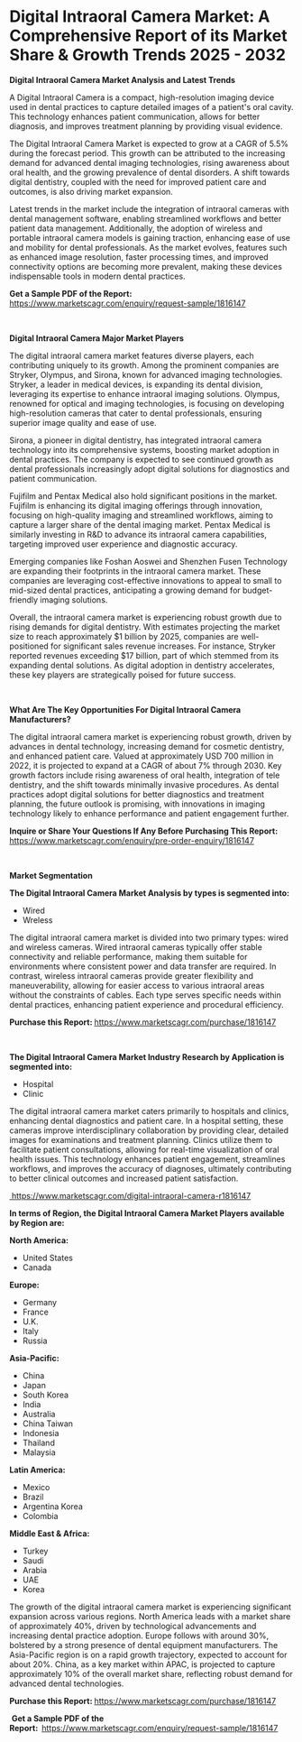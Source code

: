 <p><h1>Digital Intraoral Camera Market: A Comprehensive Report of its Market Share & Growth Trends 2025 - 2032</h1></p><p><strong>Digital Intraoral Camera Market Analysis and Latest Trends</strong></p>
<p><p>A Digital Intraoral Camera is a compact, high-resolution imaging device used in dental practices to capture detailed images of a patient's oral cavity. This technology enhances patient communication, allows for better diagnosis, and improves treatment planning by providing visual evidence. </p><p>The Digital Intraoral Camera Market is expected to grow at a CAGR of 5.5% during the forecast period. This growth can be attributed to the increasing demand for advanced dental imaging technologies, rising awareness about oral health, and the growing prevalence of dental disorders. A shift towards digital dentistry, coupled with the need for improved patient care and outcomes, is also driving market expansion.</p><p>Latest trends in the market include the integration of intraoral cameras with dental management software, enabling streamlined workflows and better patient data management. Additionally, the adoption of wireless and portable intraoral camera models is gaining traction, enhancing ease of use and mobility for dental professionals. As the market evolves, features such as enhanced image resolution, faster processing times, and improved connectivity options are becoming more prevalent, making these devices indispensable tools in modern dental practices.</p></p>
<p><strong>Get a Sample PDF of the Report:&nbsp;</strong> <a href="https://www.marketscagr.com/enquiry/request-sample/1816147?utm_campaign=2935&utm_medium=2&utm_source=Github&utm_content=ia&utm_term=13042025&utm_id=digital-intraoral-camera">https://www.marketscagr.com/enquiry/request-sample/1816147</a></p>
<p>&nbsp;</p>
<p><strong>Digital Intraoral Camera Major Market Players</strong></p>
<p><p>The digital intraoral camera market features diverse players, each contributing uniquely to its growth. Among the prominent companies are Stryker, Olympus, and Sirona, known for advanced imaging technologies. Stryker, a leader in medical devices, is expanding its dental division, leveraging its expertise to enhance intraoral imaging solutions. Olympus, renowned for optical and imaging technologies, is focusing on developing high-resolution cameras that cater to dental professionals, ensuring superior image quality and ease of use.</p><p>Sirona, a pioneer in digital dentistry, has integrated intraoral camera technology into its comprehensive systems, boosting market adoption in dental practices. The company is expected to see continued growth as dental professionals increasingly adopt digital solutions for diagnostics and patient communication.</p><p>Fujifilm and Pentax Medical also hold significant positions in the market. Fujifilm is enhancing its digital imaging offerings through innovation, focusing on high-quality imaging and streamlined workflows, aiming to capture a larger share of the dental imaging market. Pentax Medical is similarly investing in R&D to advance its intraoral camera capabilities, targeting improved user experience and diagnostic accuracy.</p><p>Emerging companies like Foshan Aoswei and Shenzhen Fusen Technology are expanding their footprints in the intraoral camera market. These companies are leveraging cost-effective innovations to appeal to small to mid-sized dental practices, anticipating a growing demand for budget-friendly imaging solutions.</p><p>Overall, the intraoral camera market is experiencing robust growth due to rising demands for digital dentistry. With estimates projecting the market size to reach approximately $1 billion by 2025, companies are well-positioned for significant sales revenue increases. For instance, Stryker reported revenues exceeding $17 billion, part of which stemmed from its expanding dental solutions. As digital adoption in dentistry accelerates, these key players are strategically poised for future success.</p></p>
<p>&nbsp;</p>
<p><strong>What Are The Key Opportunities For Digital Intraoral Camera Manufacturers?</strong></p>
<p><p>The digital intraoral camera market is experiencing robust growth, driven by advances in dental technology, increasing demand for cosmetic dentistry, and enhanced patient care. Valued at approximately USD 700 million in 2022, it is projected to expand at a CAGR of about 7% through 2030. Key growth factors include rising awareness of oral health, integration of tele dentistry, and the shift towards minimally invasive procedures. As dental practices adopt digital solutions for better diagnostics and treatment planning, the future outlook is promising, with innovations in imaging technology likely to enhance performance and patient engagement further.</p></p>
<p><strong>Inquire or Share Your Questions If Any Before Purchasing This Report:</strong> <a href="https://www.marketscagr.com/enquiry/pre-order-enquiry/1816147?utm_campaign=2935&utm_medium=2&utm_source=Github&utm_content=ia&utm_term=13042025&utm_id=digital-intraoral-camera">https://www.marketscagr.com/enquiry/pre-order-enquiry/1816147</a></p>
<p>&nbsp;</p>
<p><strong>Market Segmentation</strong></p>
<p><strong>The Digital Intraoral Camera Market Analysis by types is segmented into:</strong></p>
<p><ul><li>Wired</li><li>Wreless</li></ul></p>
<p><p>The digital intraoral camera market is divided into two primary types: wired and wireless cameras. Wired intraoral cameras typically offer stable connectivity and reliable performance, making them suitable for environments where consistent power and data transfer are required. In contrast, wireless intraoral cameras provide greater flexibility and maneuverability, allowing for easier access to various intraoral areas without the constraints of cables. Each type serves specific needs within dental practices, enhancing patient experience and procedural efficiency.</p></p>
<p><strong>Purchase this Report:&nbsp;</strong><a href="https://www.marketscagr.com/purchase/1816147?utm_campaign=2935&utm_medium=2&utm_source=Github&utm_content=ia&utm_term=13042025&utm_id=digital-intraoral-camera">https://www.marketscagr.com/purchase/1816147</a></p>
<p>&nbsp;</p>
<p><strong>The Digital Intraoral Camera Market Industry Research by Application is segmented into:</strong></p>
<p><ul><li>Hospital</li><li>Clinic</li></ul></p>
<p><p>The digital intraoral camera market caters primarily to hospitals and clinics, enhancing dental diagnostics and patient care. In a hospital setting, these cameras improve interdisciplinary collaboration by providing clear, detailed images for examinations and treatment planning. Clinics utilize them to facilitate patient consultations, allowing for real-time visualization of oral health issues. This technology enhances patient engagement, streamlines workflows, and improves the accuracy of diagnoses, ultimately contributing to better clinical outcomes and increased patient satisfaction.</p></p>
<p><a href="https://www.marketscagr.com/digital-intraoral-camera-r1816147?utm_campaign=2935&utm_medium=2&utm_source=Github&utm_content=ia&utm_term=13042025&utm_id=digital-intraoral-camera">&nbsp;https://www.marketscagr.com/digital-intraoral-camera-r1816147</a></p>
<p><strong>In terms of Region, the Digital Intraoral Camera Market Players available by Region are:</strong></p>
<p>
    <p> <strong> North America: </strong>
        <ul>
            <li>United States</li>
            <li>Canada</li>
        </ul>
        </p> 
    <p> <strong> Europe: </strong>
        <ul>
            <li>Germany</li>
            <li>France</li>
            <li>U.K.</li>
            <li>Italy</li>
            <li>Russia</li>
        </ul>
        </p> 
    <p> <strong> Asia-Pacific: </strong>
        <ul>
            <li>China</li>
            <li>Japan</li>
            <li>South Korea</li>
            <li>India</li>
            <li>Australia</li>
            <li>China Taiwan</li>
            <li>Indonesia</li>
            <li>Thailand</li>
            <li>Malaysia</li>
        </ul>
        </p> 
    <p> <strong> Latin America: </strong>
        <ul>
            <li>Mexico</li>
            <li>Brazil</li>
            <li>Argentina Korea</li>
            <li>Colombia</li>
        </ul>
        </p> 
    <p> <strong> Middle East & Africa: </strong>
        <ul>
            <li>Turkey</li>
            <li>Saudi</li>
            <li>Arabia</li>
            <li>UAE</li>
            <li>Korea</li>
        </ul>
    </p>
    </p>
<p><p>The growth of the digital intraoral camera market is experiencing significant expansion across various regions. North America leads with a market share of approximately 40%, driven by technological advancements and increasing dental practice adoption. Europe follows with around 30%, bolstered by a strong presence of dental equipment manufacturers. The Asia-Pacific region is on a rapid growth trajectory, expected to account for about 20%. China, as a key market within APAC, is projected to capture approximately 10% of the overall market share, reflecting robust demand for advanced dental technologies.</p></p>
<p><strong>Purchase this Report: </strong><a href="https://www.marketscagr.com/purchase/1816147?utm_campaign=2935&utm_medium=2&utm_source=Github&utm_content=ia&utm_term=13042025&utm_id=digital-intraoral-camera">https://www.marketscagr.com/purchase/1816147</a></p>
<p>&nbsp;<strong>Get a Sample PDF of the Report:&nbsp;&nbsp;</strong><a href="https://www.marketscagr.com/enquiry/request-sample/1816147?utm_campaign=2935&utm_medium=2&utm_source=Github&utm_content=ia&utm_term=13042025&utm_id=digital-intraoral-camera">https://www.marketscagr.com/enquiry/request-sample/1816147</a></p>
<p><strong></strong></p>
<p><p></p><p></p><p></p></p>